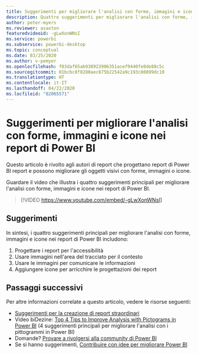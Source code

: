 ```yaml
---
title: Suggerimenti per migliorare l'analisi con forme, immagini e icone nei report di Power BI
description: Quattro suggerimenti per migliorare l'analisi con forme, immagini e icone negli oggetti visivi dei report di Power BI, in Power BI Desktop o nel servizio Power BI.
author: peter-myers
ms.reviewer: asaxton
featuredvideoid: -gLwXonWNsI
ms.service: powerbi
ms.subservice: powerbi-desktop
ms.topic: conceptual
ms.date: 03/25/2020
ms.author: v-pemyer
ms.openlocfilehash: f03daf65ab938923906351acef9440fe0de88c5c
ms.sourcegitcommit: 01bcbc8f0280aec875b22542a9c193c80899dc10
ms.translationtype: HT
ms.contentlocale: it-IT
ms.lasthandoff: 04/22/2020
ms.locfileid: "82065571"
---
```

# <a name="tips-to-improve-analysis-with-shapes-images-and-icons-in-power-bi-reports"></a>Suggerimenti per migliorare l'analisi con forme, immagini e icone nei report di Power BI

Questo articolo è rivolto agli autori di report che progettano report di Power BI report e possono migliorare gli oggetti visivi con forme, immagini o icone.

Guardare il video che illustra i quattro suggerimenti principali per migliorare l'analisi con forme, immagini e icone nei report di Power BI.

> [!VIDEO https://www.youtube.com/embed/-gLwXonWNsI]

## <a name="tips"></a>Suggerimenti

In sintesi, i quattro suggerimenti principali per migliorare l'analisi con forme, immagini e icone nei report di Power BI includono:

1. Progettare i report per l'accessibilità
1. Usare immagini nell'area del tracciato per il contesto
1. Usare le immagini per comunicare le informazioni
1. Aggiungere icone per arricchire le progettazioni dei report

## <a name="next-steps"></a>Passaggi successivi

Per altre informazioni correlate a questo articolo, vedere le risorse seguenti:

- [Suggerimenti per la creazione di report straordinari](../desktop-tips-and-tricks-for-creating-reports.md)
- Video biDezine: [Top 4 Tips to Improve Analysis with Pictograms in Power BI](https://www.youtube.com/watch?v=-gLwXonWNsI) (4 suggerimenti principali per migliorare l'analisi con i pittogrammi in Power BI)
- Domande? [Provare a rivolgersi alla community di Power BI](https://community.powerbi.com/)
- Se si hanno suggerimenti, [Contribuire con idee per migliorare Power BI](https://ideas.powerbi.com/)
